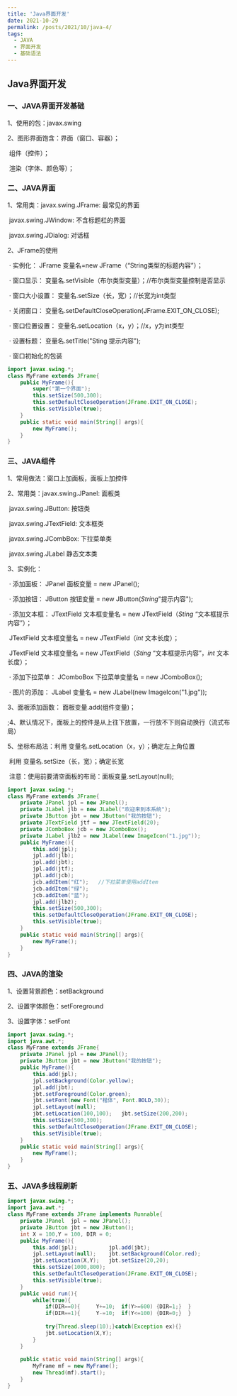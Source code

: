 ```yaml
---
title: 'Java界面开发'
date: 2021-10-29
permalink: /posts/2021/10/java-4/
tags:
  - JAVA
  - 界面开发
  - 基础语法
---
```


## Java界面开发

### 一、JAVA界面开发基础

1、使用的包：javax.swing

2、图形界面饱含：界面（窗口、容器）；

​								组件（控件）；

​								渲染（字体、颜色等）；



### 二、JAVA界面

1、常用类：javax.swing.JFrame:	   最常见的界面

​					 javax.swing.JWindow:	不含标题栏的界面

​					 javax.swing.JDialog:		对话框

2、JFrame的使用

​	·  实例化：				JFrame 变量名=new JFrame（“String类型的标题内容”）；

​	·  窗口显示：			变量名.setVisible（布尔类型变量）；//布尔类型变量控制是否显示

​	·  窗口大小设置：	变量名.setSize（长，宽）；//长宽为int类型

​	·  关闭窗口：			变量名.setDefaultCloseOperation(JFrame.EXIT_ON_CLOSE);

​	·  窗口位置设置：	变量名.setLocation（x，y）；//x，y为int类型

​	·  设置标题：			变量名.setTitle("Sting 提示内容");

​	·  窗口初始化的包装

```java
import javax.swing.*;
class MyFrame extends JFrame{
	public MyFrame(){
		super("第一个界面");
		this.setSize(500,300);
		this.setDefaultCloseOperation(JFrame.EXIT_ON_CLOSE);
		this.setVisible(true);
	}
	public static void main(String[] args){
		new MyFrame();
	}	
}
```



### 三、JAVA组件

1、常用做法：窗口上加面板，面板上加控件

2、常用类：javax.swing.JPanel:			  面板类

​					 javax.swing.JButton:			按钮类

​					 javax.swing.JTextField:		文本框类

​					 javax.swing.JCombBox:	  下拉菜单类

​					 javax.swing.JLabel				静态文本类

3、实例化：

​	·  添加面板：		 JPanel		   面板变量 			= 	new JPanel();

​	·  添加按钮：		 JButton		 按钮变量 			=	 new JButton(*String*"提示内容");

​	·  添加文本框：	 JTextField     文本框变量名	 = 	new JTextField（*Sting* “文本框提示内容”）；

​							   	JTextField     文本框变量名     =	 new JTextField（*int* 文本长度）；

​							  	 JTextField     文本框变量名	 =	 new JTextField（*Sting* “文本框提示内容”，*int*  文本长度）；

​	·  添加下拉菜单： JComboBox 下拉菜单变量名  = 	new JComboBox();

​	·  图片的添加：	JLabel 变量名 = new JLabel(new ImageIcon("1.jpg"));

3、面板添加函数： 面板变量.add(组件变量)；

;4、默认情况下，面板上的控件是从上往下放置，一行放不下则自动换行（流式布局）

5、坐标布局法：利用 变量名.setLocation（x，y）；确定左上角位置

​							 利用 变量名.setSize（长，宽）；确定长宽

​							 注意：使用前要清空面板的布局：面板变量.setLayout(null);

```java
import javax.swing.*;
class MyFrame extends JFrame{
	private JPanel jpl = new JPanel();
	private JLabel jlb = new JLabel("欢迎来到本系统");
	private JButton jbt = new JButton("我的按钮");
	private JTextField jtf = new JTextField(20);
	private JComboBox jcb = new JComboBox();
	private JLabel jlb2 = new JLabel(new ImageIcon("1.jpg"));
	public MyFrame(){
		this.add(jpl);
		jpl.add(jlb);	
        jpl.add(jbt);	
        jpl.add(jtf);
		jpl.add(jcb);	
        jcb.addItem("红");	//下拉菜单使用addItem
        jcb.addItem("绿");	
        jcb.addItem("蓝");
		jpl.add(jlb2);
		this.setSize(500,300);
		this.setDefaultCloseOperation(JFrame.EXIT_ON_CLOSE);
		this.setVisible(true);
	}
	public static void main(String[] args){
		new MyFrame();
	}	
}

```



### 四、JAVA的渲染

1、设置背景颜色：setBackground

2、设置字体颜色：setForeground

3、设置字体：setFont

```java
import javax.swing.*;
import java.awt.*;
class MyFrame extends JFrame{
	private JPanel jpl = new JPanel();
	private JButton jbt = new JButton("我的按钮");
	public MyFrame(){
		this.add(jpl);
		jpl.setBackground(Color.yellow);
		jpl.add(jbt);
		jbt.setForeground(Color.green);
		jbt.setFont(new Font("楷体", Font.BOLD,30));
		jpl.setLayout(null);
		jbt.setLocation(100,100);	jbt.setSize(200,200);
		this.setSize(500,300);
		this.setDefaultCloseOperation(JFrame.EXIT_ON_CLOSE);
		this.setVisible(true);
	}
	public static void main(String[] args){
		new MyFrame();
	}	
}

```

### 五、JAVA多线程刷新

```java
import javax.swing.*;
import java.awt.*;
class MyFrame extends JFrame implements Runnable{
	private JPanel  jpl = new JPanel();
	private JButton jbt = new JButton();
	int X = 100,Y = 100, DIR = 0;
	public MyFrame(){
		this.add(jpl);			jpl.add(jbt);
		jpl.setLayout(null); 	jbt.setBackground(Color.red);
		jbt.setLocation(X,Y);	jbt.setSize(20,20);
		this.setSize(1000,800);
		this.setDefaultCloseOperation(JFrame.EXIT_ON_CLOSE);
		this.setVisible(true);
	}
	public void run(){
		while(true){
			if(DIR==0){		Y+=10;  if(Y>=600) {DIR=1;}  }
			if(DIR==1){		Y-=10;  if(Y<=100) {DIR=0;}  }
			
			try{Thread.sleep(10);}catch(Exception ex){}
			jbt.setLocation(X,Y);
		}
	}
		
	public static void main(String[] args){
		MyFrame mf = new MyFrame();
		new Thread(mf).start();
	}	
}

```


